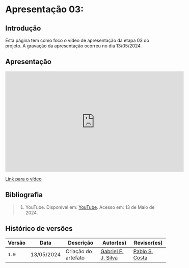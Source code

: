 # Apresentação 03:

## Introdução
Esta página tem como foco o vídeo de apresentação da etapa 03 do projeto. A gravação da apresentação ocorreu no dia 13/05/2024.

## Apresentação

<iframe width="560" height="315" src="https://www.youtube.com/embed/WN_XigQCYec?si=HXV8wyeDnbMlyyWh" title="YouTube video player" frameborder="0" allow="accelerometer; autoplay; clipboard-write; encrypted-media; gyroscope; picture-in-picture; web-share" referrerpolicy="strict-origin-when-cross-origin" allowfullscreen></iframe>

[Link para o vídeo](https://www.youtube.com/watch?v=WN_XigQCYec)


## Bibliografia

> 1. YouTube. Disponível em: [YouTube](https://youtu.be/WN_XigQCYec). Acesso em: 13 de Maio de 2024.

## Histórico de versões
Versão |   Data  | Descrição | Autor(es) | Revisor(es)
------ | ---- | ------ | ---------- | ----------
`1.0` | 13/05/2024 | Criação do artefato | [Gabriel F. J. Silva](https://github.com/MMcLovin) | [Pablo S. Costa](https://github.com/pabloheika)
